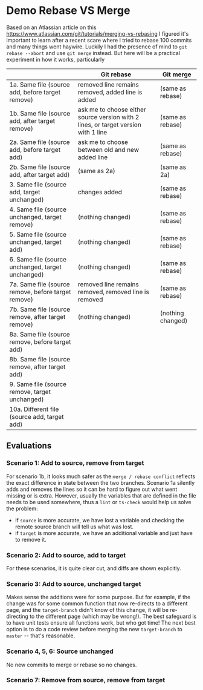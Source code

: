 # Demo Rebase VS Merge
Based on an Atlassian article on this https://www.atlassian.com/git/tutorials/merging-vs-rebasing I figured it's important to learn after a recent scare where I tried to rebase 100 commits and many things went haywire. Luckily I had the presence of mind to `git rebase --abort` and use `git merge` instead. But here will be a practical experiment in how it works, particularly

|                                                   |   Git rebase  |   Git merge  |
|---------------------------------------------------|---------------|--------------|
|   1a. Same file (source add, before target remove)| removed line remains removed, added line is added | (same as rebase) |
|   1b. Same file (source add, after target remove) | ask me to choose either source version with 2 lines, or target version with 1 line | (same as rebase) |
|   2a. Same file (source add, before target add)   | ask me to choose between old and new added line | (same as rebase) |
|   2b. Same file (source add, after target add)    | (same as 2a) | (same as 2a) |
|   3. Same file (source add, target unchanged)    | changes added | (same as rebase) |
|   4. Same file (source unchanged, target remove) | (nothing changed) | (same as rebase) |
|   5. Same file (source unchanged, target add)    | (nothing changed) | (same as rebase) |
|   6. Same file (source unchanged, target unchanged) | (nothing changed) | (same as rebase) |
|   7a. Same file (source remove, before target remove) | removed line remains removed, removed line is removed | (same as rebase) |
|   7b. Same file (source remove, after target remove) | (nothing changed) | (nothing changed) |
|   8a. Same file (source remove, before target add)         |               |              |
|   8b. Same file (source remove, after target add)         |               |              |
|   9. Same file (source remove, target unchanged)   |               |              |
|   10a. Different file (source add, target add)      |               |              |

## Evaluations
### Scenario 1: Add to source, remove from target
For scenario 1b, it looks much safer as the `merge / rebase conflict` reflects the exact difference in state between the two branches. Scenario 1a silently adds and removes the lines so it can be hard to figure out what went missing or is extra. However, usually the variables that are defined in the file needs to be used somewhere, thus a `lint` or `ts-check` would help us solve the problem:
- if `source` is more accurate, we have lost a variable and checking the remote source branch will tell us what was lost.
- if `target` is more accurate, we have an additional variable and just have to remove it.


### Scenario 2: Add to source, add to target
For these scenarios, it is quite clear cut, and diffs are shown explicitly.

### Scenario 3: Add to source, unchanged target
Makes sense the additions were for some purpose. But for example, if the change was for some common function that now re-directs to a different page, and the `target-branch` didn't know of this change, it will be re-directing to the different page (which may be wrong!). The best safeguard is to have unit tests ensure all functions work, but who got time! The next best option is to do a code review before merging the new `target-branch` to `master` -- that's reasonable.

### Scenario 4, 5, 6: Source unchanged
No new commits to merge or rebase so no changes.

### Scenario 7: Remove from source, remove from target
